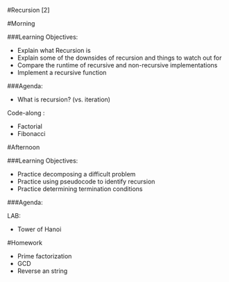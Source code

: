 #Recursion [2]

#Morning

###Learning Objectives:

* Explain what Recursion is
* Explain some of the downsides of recursion and things to watch out for
* Compare the runtime of recursive and non-recursive implementations
* Implement a recursive function

###Agenda:

* What is recursion? (vs. iteration)

Code-along :

* Factorial
* Fibonacci


#Afternoon

###Learning Objectives:

* Practice decomposing a difficult problem
* Practice using pseudocode to identify recursion
* Practice determining termination conditions

###Agenda:

LAB:

* Tower of Hanoi

#Homework

* Prime factorization
* GCD
* Reverse an string

